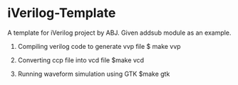 # iVerilog-Template
A template for iVerilog project by ABJ. Given addsub module as an example.

1. Compiling verilog code to generate vvp file
$ make vvp

2. Converting ccp file into vcd file
$make vcd

3. Running waveform simulation using GTK
$make gtk
